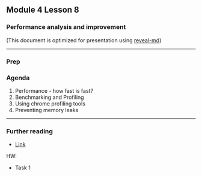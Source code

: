 ## Module 4 Lesson 8
### Performance analysis and improvement
(This document is optimized for presentation using [reveal-md](https://github.com/webpro/reveal-md))

---

### Prep




### Agenda
1. Performance - how fast is fast?
2. Benchmarking and Profiling
3. Using chrome profiling tools
4. Preventing memory leaks

---


### Further reading
* [Link]()

HW:
* Task 1
